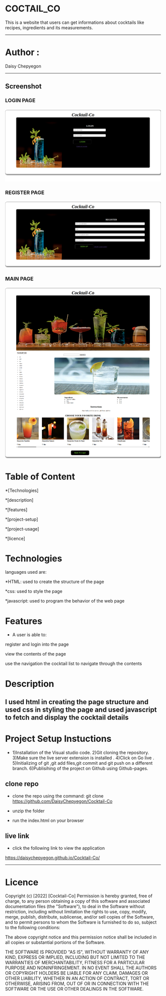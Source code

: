 # COCTAIL_CO

This is a website that users can get informations about cocktails like recipes, ingredients and its measurements.

---
# Author : 
Daisy Chepyegon

---

## Screenshot

### LOGIN PAGE
![image](./assets/images/login.png)

### REGISTER PAGE
![image](./assets/images/register.png)

### MAIN PAGE
![image](./assets/images/main.png)


# Table of Content
*[Technologies]

*[description]

*[features]

*[project-setup]

*[project-usage]

*[licence]

# Technologies

languages used are:

*HTML: used to create the structure of the page

*css: used to style the page

*javascript: used to program the behavior of the web page

# Features

* A user is able to:

register and login into the page

view the contents of the page

use the navigation the cocktail list to navigate through the contents


# Description

I used html in creating the page structure and used css in styling the page
and used javascript to fetch and display the cocktail details
---
# Project Setup Instuctions

* 1)Installation of the Visual studio code. 2)Git cloning the repository. 3)Make sure the live server extension is installed . 4)Click on Go live . 5)Initializing of git ,git add files,git commit and git push on a different branch.  6)Publisihing of the project on Github using Github-pages.


## clone repo

* clone the repo using the command: git clone 
https://github.com/DaisyChepyegon/Cocktail-Co

* unzip the folder 

* run the index.html on your browser

## live link

* click the following link to view the application

 https://daisychepyegon.github.io/Cocktail-Co/

---


# Licence

Copyright (c) [2022] [Cocktail-Co] Permission is hereby granted, free of charge, to any person obtaining a copy of this software and associated documentation files (the "Software"), to deal in the Software without restriction, including without limitation the rights to use, copy, modify, merge, publish, distribute, sublicense, and/or sell copies of the Software, and to permit persons to whom the Software is furnished to do so, subject to the following conditions:

The above copyright notice and this permission notice shall be included in all copies or substantial portions of the Software.

THE SOFTWARE IS PROVIDED "AS IS", WITHOUT WARRANTY OF ANY KIND, EXPRESS OR IMPLIED, INCLUDING BUT NOT LIMITED TO THE WARRANTIES OF MERCHANTABILITY, FITNESS FOR A PARTICULAR PURPOSE AND NONINFRINGEMENT. IN NO EVENT SHALL THE AUTHORS OR COPYRIGHT HOLDERS BE LIABLE FOR ANY CLAIM, DAMAGES OR OTHER LIABILITY, WHETHER IN AN ACTION OF CONTRACT, TORT OR OTHERWISE, ARISING FROM, OUT OF OR IN CONNECTION WITH THE SOFTWARE OR THE USE OR OTHER DEALINGS IN THE SOFTWARE.

